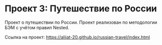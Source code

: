 # Проект 3: Путешествие по России

Проект о путешествии по России.
Проект реализован по методологии БЭМ с учётом правил Nested.

Ссылка на проект: https://aliiat-20.github.io/russian-travel/index.html